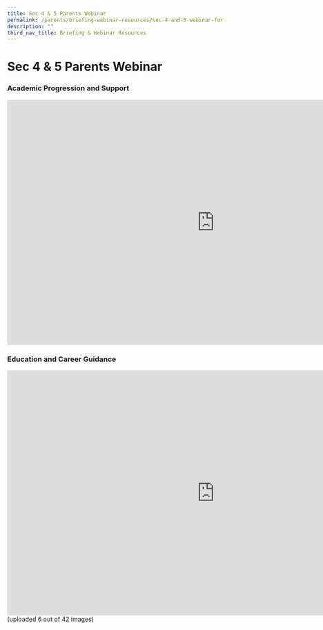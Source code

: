 ```yaml
---
title: Sec 4 & 5 Parents Webinar
permalink: /parents/briefing-webinar-resources/sec-4-and-5-webinar-for-parents/
description: ""
third_nav_title: Briefing & Webinar Resources
---
```

# **Sec 4 &amp; 5 Parents Webinar**

### Academic Progression and Support

<iframe src="https://docs.google.com/presentation/d/e/2PACX-1vT0WAbCIve0meDwen8_6uw-5f18bjkxW6Te5j_B4PCiuvoPJoH8FDG8iNdfER0PRKppJN3nzJV4wSJC/embed?start=true&amp;loop=true&amp;delayms=10000" frameborder="0" width="960" height="569" allowfullscreen="true"></iframe>

<h3>Education and Career Guidance</h3>

<iframe allowfullscreen="true" height="569" width="960" frameborder="0" src="https://docs.google.com/presentation/d/e/2PACX-1vSqHdmMoIvvBPVURV2EOOvk4Z-4nP1jTor6Tg8aIQmHPz2vyyi6WO4O1hIYAN6KcZWD1XsXDwfvM4BI/embed?start=true&amp;loop=true&amp;delayms=10000"></iframe>
(uploaded 6 out of 42 images)
